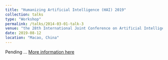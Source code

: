 ```yaml
---
title: "Humanizing Artificial Intelligence (HAI) 2019"
collection: talks
type: "Workshop"
permalink: /talks/2014-03-01-talk-3
venue: "the 28th International Joint Conference on Artificial Intelligence"
date: 2019-08-12
location: "Macao, China"
---
```


Pending ...
[More information here](https://www.humanizing-ai.com/hai-19.html)
